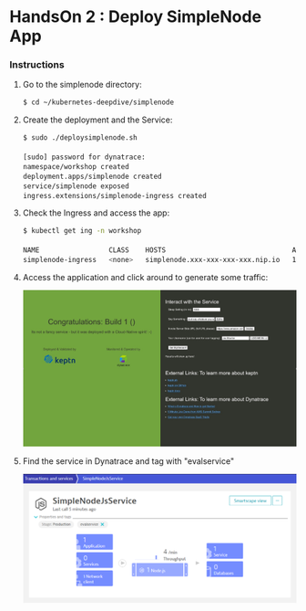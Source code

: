 # HandsOn 2 : Deploy SimpleNode App


### Instructions

1.   Go to the simplenode directory:


     ```bash
     $ cd ~/kubernetes-deepdive/simplenode
     ```

1.   Create the deployment and the Service:

     ```bash
	 $ sudo ./deploysimplenode.sh
	 
     [sudo] password for dynatrace:
     namespace/workshop created
     deployment.apps/simplenode created
     service/simplenode exposed
     ingress.extensions/simplenode-ingress created
	 ```
 
1.   Check the Ingress and access the app: 

     ```bash
     $ kubectl get ing -n workshop
     
	 NAME                 CLASS    HOSTS                               ADDRESS     PORTS     AGE
     simplenode-ingress   <none>   simplenode.xxx-xxx-xxx-xxx.nip.io   127.0.0.1   80, 443   2m31s

	 ```

1.   Access the application and click around to generate some traffic:

     ![SimpleNodeApp](/img/simple-node-app.PNG)

1.   Find the service in Dynatrace and tag with "evalservice"

     ![SimpleNodeApp Service](/img/simple-node-app-service.PNG)

